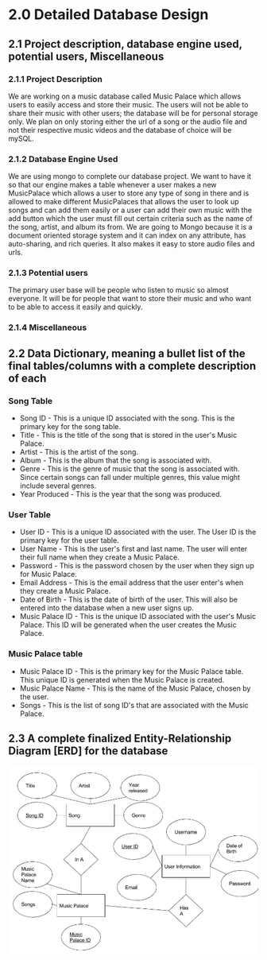 # 2.0 Detailed Database Design

## 2.1 Project description, database engine used, potential users, Miscellaneous

### 2.1.1 Project Description
We are working on a music database called Music Palace which allows users to
easily access and store their music. The users will not be able to share
their music with other users; the database will be for personal storage only.
We plan on only storing either the url of a song or the audio file and not
their respective music videos and the database of choice will be mySQL.

### 2.1.2 Database Engine Used
We are using mongo to complete our database project. We want to have it so that our engine makes a table whenever a user makes a new MusicPalace which allows a user to store any type of song in there and is allowed to make different MusicPalaces that allows the user to look up songs and can add them easily or a user can add their own music with the add button which the user must fill out certain criteria such as the name of the song, artist, and album its from. We are going to Mongo because it is a document oriented storage system and it can index on any attribute, has auto-sharing, and rich queries. It also makes it easy to store audio files and urls.

### 2.1.3 Potential users
The primary user base will be people who listen to music so almost everyone. It will
be for people that want to store their music and who want to be able to access it
easily and quickly.

### 2.1.4 Miscellaneous

## 2.2 Data Dictionary, meaning a bullet list of the final tables/columns with a complete description of each

### Song Table
- Song ID - This is a unique ID associated with the song. This is the primary key for the song table.
- Title - This is the title of the song that is stored in the user's Music Palace.
- Artist - This is the artist of the song.
- Album - This is the album that the song is associated with.
- Genre - This is the genre of music that the song is associated with. Since certain songs can fall under multiple genres, this value might include several genres.
- Year Produced - This is the year that the song was produced.

### User Table
- User ID - This is a unique ID associated with the user. The User ID is the primary key for the user table.
- User Name - This is the user's first and last name. The user will enter their full name when they create a Music Palace.
- Password - This is the password chosen by the user when they sign up for Music Palace.
- Email Address - This is the email address that the user enter's when they create a Music Palace.
- Date of Birth - This is the date of birth of the user. This will also be entered into the database when a new user signs up.
- Music Palace ID - This is the unique ID associated with the user's Music Palace. This ID will be generated when the user creates the Music Palace.

### Music Palace table
- Music Palace ID - This is the primary key for the Music Palace table. This unique ID is generated when the Music Palace is created.
- Music Palace Name - This is the name of the Music Palace, chosen by the user.
- Songs - This is the list of song ID's that are associated with the Music Palace.

## 2.3 A complete finalized Entity-Relationship Diagram [ERD] for the database

![Image of ERD](/images/ERD2.jpg)
